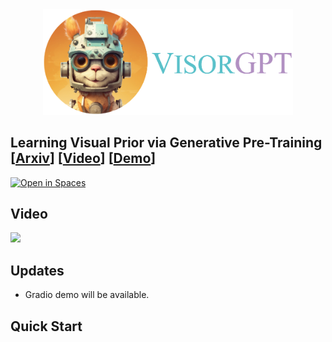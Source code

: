 <div align=center>
<img src="visorgpt_title.png" width="400">
</div>

## Learning Visual Prior via Generative Pre-Training [[Arxiv](http://arxiv.org/abs/2305.13777)] [[Video]()] [[Demo]()]

<a src="https://img.shields.io/badge/%F0%9F%A4%97-Open%20in%20Spaces-blue" href="https://huggingface.co/spaces/microsoft/visual_chatgpt">
    <img src="https://img.shields.io/badge/%F0%9F%A4%97-Open%20in%20Spaces-blue" alt="Open in Spaces">
</a>

## Video
[![](https://res.cloudinary.com/marcomontalbano/image/upload/v1684891120/video_to_markdown/images/youtube--8FDoBfxSY8I-c05b58ac6eb4c4700831b2b3070cd403.jpg)](https://www.youtube.com/watch?v=8FDoBfxSY8I "")

## Updates
- Gradio demo will be available.

## Quick Start
